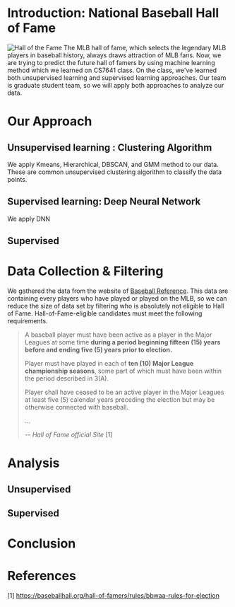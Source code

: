 # Introduction: National Baseball Hall of Fame
![Hall of the Fame](https://sportshub.cbsistatic.com/i/r/2019/01/20/830ed0de-e5e0-4b38-a343-bb4faa63fd94/thumbnail/1200x675/bb9df4b2adac35e8544aa4bd900c5a26/baseball-hall-of-fame.jpg)
The MLB hall of fame, which selects the legendary MLB players in baseball history, always draws attraction of MLB fans. Now, we are trying to predict the future hall of famers by using machine learning method which we learned on CS7641 class. On the class, we've learned both unsupervised learning and supervised learning approaches. Our team is graduate student team, so we will apply both approaches to analyze our data.
# Our Approach
## Unsupervised learning : Clustering Algorithm
We apply Kmeans, Hierarchical, DBSCAN, and GMM method to our data. These are common unsupervised clustering algorithm to classify the data points.
## Supervised learning: Deep Neural Network
We apply DNN


## Supervised

# Data Collection & Filtering
We gathered the data from the website of [Baseball Reference](https://www.baseball-reference.com/). This data are containing every players who have played or played on the MLB, so we can reduce the size of data set by filtering who is absolutely not eligible to Hall of Fame. Hall-of-Fame-eligible candidates must meet the following requirements.
<blockquote>
<p> A baseball player must have been active as a player in the Major Leagues at some time <b>during a period beginning fifteen (15) years before and ending five (5) years prior to election.</b></p>
<p> Player must have played in each of <b>ten (10) Major League championship seasons</b>, some part of which must have been within the period described in 3(A).</p>
<p> Player shall have ceased to be an active player in the Major Leagues at least five (5) calendar years preceding the election but may be otherwise connected with baseball.</p>
<p>...</p>
-- <cite>Hall of Fame official Site</cite> [1]
</blockquote>



# Analysis
## Unsupervised
## Supervised


# Conclusion

# References 
[1] https://baseballhall.org/hall-of-famers/rules/bbwaa-rules-for-election
